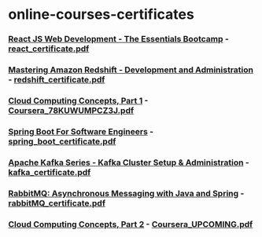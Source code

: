 # online-courses-certificates


### [React JS Web Development - The Essentials Bootcamp](https://udemy.com/course/react-js-and-redux-mastering-web-apps) - [react_certificate.pdf](/react_certificate.pdf)

### [Mastering Amazon Redshift - Development and Administration](https://www.udemy.com/course/redshift-aws-amazon-development-administration-analytics-datawarehouse/) - [redshift_certificate.pdf](/redshift_certificate.pdf)

### [Cloud Computing Concepts, Part 1](https://www.coursera.org/learn/cloud-computing) - [Coursera_78KUWUMPCZ3J.pdf](/Coursera_78KUWUMPCZ3J.pdf)

### [Spring Boot For Software Engineers](https://www.udemy.com/course/spring-boot-for-software-engineers/) - [spring_boot_certificate.pdf](/spring_boot_certificate.pdf)

### [Apache Kafka Series - Kafka Cluster Setup & Administration](https://www.udemy.com/course/kafka-cluster-setup/) - [kafka_certificate.pdf](/kafka_certificate.pdf)

### [RabbitMQ: Asynchronous Messaging with Java and Spring](https://www.udemy.com/course/learn-rabbitmq-asynchronous-messaging-with-java-and-spring/) - [rabbitMQ_certificate.pdf](/rabbitMQ_certificate.pdf)

### [Cloud Computing Concepts, Part 2](https://www.coursera.org/learn/cloud-computing) - [Coursera_UPCOMING.pdf](/Coursera_UPCOMING.pdf)




